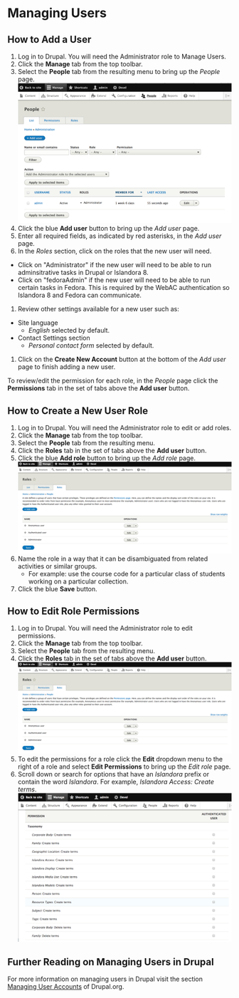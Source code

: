 # Managing Users

## How to Add a User
1. Log in to Drupal. You will need the Administrator role to Manage Users.
1. Click the **Manage** tab from the top toolbar.
1. Select the **People** tab from the resulting menu to bring up the *People* page.
![Alt text](../assets/users_people.png "People page")
1. Click the blue **Add user** button to bring up the *Add user* page.
1. Enter all required fields, as indicated by red asterisks, in the *Add user* page.
1. In the *Roles* section, click on the roles that the new user will need.
  - Click on "Administrator" if the new user will need to be able to run adminsitrative tasks in Drupal or Islandora 8.
  - Click on "fedoraAdmin" if the new user will need to be able to run certain tasks in Fedora. This is required by the WebAC authentication so Islandora 8 and Fedora can communicate.
1. Review other settings available for a new user such as:
  - Site language
    - *English* selected by default.
  - Contact Settings section
    - *Personal contact form* selected by default.
1. Click on the **Create New Account** button at the bottom of the *Add user* page to finish adding a new user.

To review/edit the permission for each role, in the *People* page click the **Permissions** tab in the set of tabs above the **Add user** button.

## How to Create a New User Role
1. Log in to Drupal. You will need the Administrator role to edit or add roles.
1. Click the **Manage** tab from the top toolbar.
1. Select the **People** tab from the resulting menu.
1. Click the **Roles** tab in the set of tabs above the **Add user** button.
1. Click the blue **Add role** button to bring up the *Add role* page.
![Alt text](../assets/users_people_roles.png "Roles page")
1. Name the role in a way that it can be disambiguated from related activities or similar groups.
    * For example: use the course code for a particular class of students working on a particular collection.
1. Click the blue **Save** button.

## How to Edit Role Permissions
1. Log in to Drupal. You will need the Administrator role to edit permissions.
1. Click the **Manage** tab from the top toolbar.
1. Select the **People** tab from the resulting menu.
1. Click the **Roles** tab in the set of tabs above the **Add user** button.
![Alt text](../assets/users_people_roles.png "Roles page")
1. To edit the permissions for a role click the **Edit** dropdown menu to the right of a role and select **Edit Permissions** to bring up the *Edit role* page.
1. Scroll down or search for options that have an *Islandora* prefix or contain the word *Islandora*. For example, *Islandora Access: Create terms*.
![Alt text](../assets/users_permissions.png "Permissions page")

## Further Reading on Managing Users in Drupal

For more information on managing users in Drupal visit the section
[Managing User Accounts](https://www.drupal.org/docs/user_guide/en/user-chapter.html) of Drupal.org.

